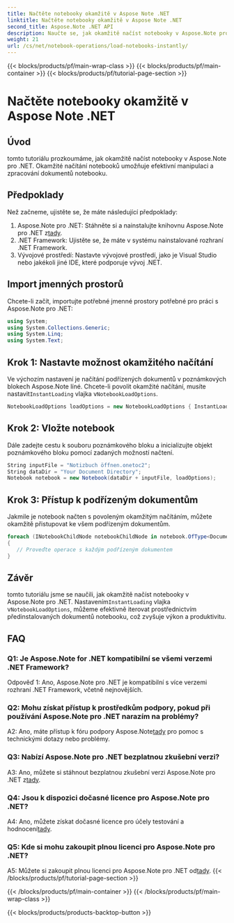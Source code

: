 ```yaml
---
title: Načtěte notebooky okamžitě v Aspose Note .NET
linktitle: Načtěte notebooky okamžitě v Aspose Note .NET
second_title: Aspose.Note .NET API
description: Naučte se, jak okamžitě načíst notebooky v Aspose.Note pro .NET, abyste zvýšili efektivitu zpracování dokumentů a produktivitu.
weight: 21
url: /cs/net/notebook-operations/load-notebooks-instantly/
---
```


{{< blocks/products/pf/main-wrap-class >}}
{{< blocks/products/pf/main-container >}}
{{< blocks/products/pf/tutorial-page-section >}}

# Načtěte notebooky okamžitě v Aspose Note .NET

## Úvod

tomto tutoriálu prozkoumáme, jak okamžitě načíst notebooky v Aspose.Note pro .NET. Okamžité načítání notebooků umožňuje efektivní manipulaci a zpracování dokumentů notebooku.

## Předpoklady

Než začneme, ujistěte se, že máte následující předpoklady:

1.  Aspose.Note pro .NET: Stáhněte si a nainstalujte knihovnu Aspose.Note pro .NET z[tady](https://releases.aspose.com/note/net/).
2. .NET Framework: Ujistěte se, že máte v systému nainstalované rozhraní .NET Framework.
3. Vývojové prostředí: Nastavte vývojové prostředí, jako je Visual Studio nebo jakékoli jiné IDE, které podporuje vývoj .NET.

## Import jmenných prostorů

Chcete-li začít, importujte potřebné jmenné prostory potřebné pro práci s Aspose.Note pro .NET:

```csharp
using System;
using System.Collections.Generic;
using System.Linq;
using System.Text;
```

## Krok 1: Nastavte možnost okamžitého načítání

 Ve výchozím nastavení je načítání podřízených dokumentů v poznámkových blokech Aspose.Note líné. Chcete-li povolit okamžité načítání, musíte nastavit`InstantLoading` vlajka v`NotebookLoadOptions`.

```csharp
NotebookLoadOptions loadOptions = new NotebookLoadOptions { InstantLoading = true };
```

## Krok 2: Vložte notebook

Dále zadejte cestu k souboru poznámkového bloku a inicializujte objekt poznámkového bloku pomocí zadaných možností načtení.

```csharp
String inputFile = "Notizbuch öffnen.onetoc2";
String dataDir = "Your Document Directory";
Notebook notebook = new Notebook(dataDir + inputFile, loadOptions);
```

## Krok 3: Přístup k podřízeným dokumentům

Jakmile je notebook načten s povoleným okamžitým načítáním, můžete okamžitě přistupovat ke všem podřízeným dokumentům.

```csharp
foreach (INotebookChildNode notebookChildNode in notebook.OfType<Document>()) 
{
   // Proveďte operace s každým podřízeným dokumentem
}
```

## Závěr

 tomto tutoriálu jsme se naučili, jak okamžitě načíst notebooky v Aspose.Note pro .NET. Nastavením`InstantLoading` vlajka v`NotebookLoadOptions`, můžeme efektivně iterovat prostřednictvím předinstalovaných dokumentů notebooku, což zvyšuje výkon a produktivitu.

## FAQ

### Q1: Je Aspose.Note for .NET kompatibilní se všemi verzemi .NET Framework?

Odpověď 1: Ano, Aspose.Note pro .NET je kompatibilní s více verzemi rozhraní .NET Framework, včetně nejnovějších.

### Q2: Mohu získat přístup k prostředkům podpory, pokud při používání Aspose.Note pro .NET narazím na problémy?

 A2: Ano, máte přístup k fóru podpory Aspose.Note[tady](https://forum.aspose.com/c/note/28) pro pomoc s technickými dotazy nebo problémy.

### Q3: Nabízí Aspose.Note pro .NET bezplatnou zkušební verzi?

 A3: Ano, můžete si stáhnout bezplatnou zkušební verzi Aspose.Note pro .NET z[tady](https://releases.aspose.com/).

### Q4: Jsou k dispozici dočasné licence pro Aspose.Note pro .NET?

 A4: Ano, můžete získat dočasné licence pro účely testování a hodnocení[tady](https://purchase.aspose.com/temporary-license/).

### Q5: Kde si mohu zakoupit plnou licenci pro Aspose.Note pro .NET?

 A5: Můžete si zakoupit plnou licenci pro Aspose.Note pro .NET od[tady](https://purchase.aspose.com/buy).
{{< /blocks/products/pf/tutorial-page-section >}}

{{< /blocks/products/pf/main-container >}}
{{< /blocks/products/pf/main-wrap-class >}}

{{< blocks/products/products-backtop-button >}}
